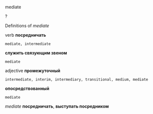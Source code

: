 mediate

?


Definitions of _mediate_

verb
**посредничать**

    mediate, intermediate
**служить связующим звеном**

    mediate

adjective
**промежуточный**

    intermediate, interim, intermediary, transitional, medium, mediate
**опосредствованный**

    mediate

_mediate_
**посредничать**, **выступать посредником**
